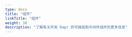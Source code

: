 ```yaml
---
type: docs
title: "组件"
linkTitle: "组件"
weight: 30
description: "了解有关开发 Dapr 的可插拔和中间件组件的更多信息"
---
```


